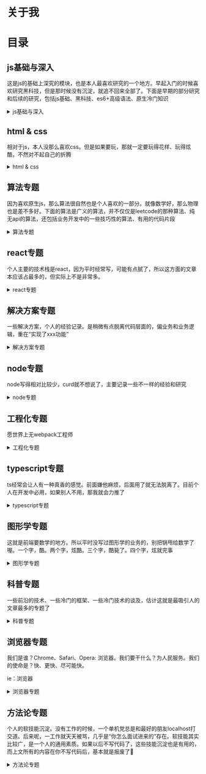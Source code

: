 # 关于我
<style>
  a {
    text-decoration: unset !important;
    cursor: pointer !important;
    display: block;
    margin: 0 8px;
  }
</style>
# 目录
## js基础与深入
这是js的基础上深究的模块，也是本人最喜欢研究的一个地方。早起入门的时候喜欢研究黑科技，但是那时候没有沉淀，就追不回来全部了。下面是早期的部分研究和后续的研究，包括js基础、黑科技、es6+高级语法、原生冷门知识
<details>
  <summary>js基础与深入</summary>
  <a href="#types">关于js类型转化</a><br />
  <a href="#clourse">浅谈js内存和闭包</a><br />
  <a href="#fuck">一些冷门的js操作</a><br />
  <a href="#double-bind">从单向到双向数据绑定</a><br />
  <a href="#regexp">关于JS的正则表达式</a><br />
  <a href="#call-apply-extend">js的this、call、apply、bind、继承、原型链</a><br />
  <a href="#es6-proxy">名字随便起——es6 Proxy </a><br />
  <a href="#symbol">少年，你渴望元编程的力量吗？——symbol </a><br />
  <a href="#date">为什么到了时间你的活动还没开始——探究Date对象</a><br />
  <a href="#scope-learning">探究{ a = 1; function a(){} }和{ function b(){}; b = 1 }</a><br />
</details>

## html & css
相对于js，本人没那么喜欢css。但是如果要玩，那就一定要玩得花样、玩得炫酷，不然对不起自己的折腾
<details>
  <summary>html & css</summary>
  <a href="#css-base">一点点css的基础原理总结</a><br />
  <a href="#css-runoob">css菜鸡的自我救赎</a><br />
  <a href="#houdini">拥抱更底层技术——从CSS变量到Houdini </a><br />
  <a href="#css-filter">b站全灰，原来仅需一行css代码——css 滤镜</a><br />
</details>

## 算法专题
因为喜欢原生js，那么算法很自然也是个人喜欢的一部分。就像数学好，那么物理也是差不多好。下面的算法是广义的算法，并不仅仅是leetcode的那种算法、纯无api的算法，还包括业务开发中的一些技巧性的算法、有用的代码片段
<details>
  <summary>算法专题</summary>
  <a href="#bfsdfs">js版本的（广、深）度优先搜索</a><br />
  <a href="#random-num">js随机数生成器的扩展</a><br />
  <a href="#diff">小白的diff算法试试水之旅</a><br />
  <a href="#two-sum">[js算法]手把手带你从leetcode原题——【两数相加】到大数相加</a><br />
  <a href="#reduce">面试官： 你为什么这么强，什么都敢盘（reduce）</a><br />
  <a href="#lds-bywith">内功修炼之lodash——By、With系列</a><br />
  <a href="#lds-chunk">内功修炼之lodash——chunk、zip、groupBy、invokeMap方法 </a><br />
  <a href="#lds-function">内功修炼之lodash——function系列(面试高频考点) </a><br />
  <a href="#lds-clone">内功修炼之lodash—— clone&cloneDeep(一定有你遗漏的js基础知识) </a><br />
  <a href="#lds-object">内功修炼之lodash——Object系列</a><br />
</details>

## react专题
个人主要的技术栈是react，因为平时经常写，可能有点腻了，所以这方面的文章本应该占最多的，但实际上不是非常多。
<details>
  <summary>react专题</summary>
  <a href="#ucb">可能你的函数组件从来没有优化过</a><br />
  <a href="#async-setstate">从一次react异步setState引发的思考</a><br />
  <a href="#preact-react">记一次preact迁移到react16.6.7的经历</a><br />
  <a href="#hook-code">揭开react hook神秘面纱</a><br />
  <a href="#useeffect">react hook——你可能不是“我”所认识的useEffect</a><br />
  <a href="#useref">手把手带你用react hook撸一遍class组件的特性</a><br />
  <a href="#aop">当AOP和react愉快玩耍的时候，我的代码量更少了</a><br />
</details>

## 解决方案专题
一些解决方案，个人的经验记录。是稍微有点脱离代码层面的，偏业务和业务逻辑，重在“实现了xxx功能”
<details>
  <summary>解决方案专题</summary>
    <a href="#some-ask">（VUE!jQuery！插件！）盘点前端群的无脑回答</a><br />
  <a href="#ferouter">前端路由</a><br />
  <a href="#pwa-webpack">pwa+webpack，初探与踩坑</a><br />
  <a href="#page-chat">不同页面通信与跨域</a><br />
  <a href="#fe-fe">前端和前端联调的各种姿势，了解一下</a><br />
  <a href="#tree">前端工程师彻底征服树结构组件的秘籍</a><br />
  <a href="#drag">追求完美代码之——实现元素拖拽修改宽高和位移插件</a><br />
</details>

## node专题
node写得相对比较少，curd就不想说了，主要记录一些不一样的经验和研究
<details>
  <summary>node专题</summary>
  <a href="#express">node框架express的研究</a><br />
</details>

## 工程化专题
愿世界上无webpack工程师
<details>
  <summary>工程化专题</summary>
  <a href="#module">模块化的一些小研究</a><br />
  <a href="#webpack-loader">看完这篇webpack-loader，不再怕面试官问了
</a><br />
</details>

## typescript专题
ts经常会让人有一种真香的感觉。前面嫌他麻烦，后面用了就无法脱离了。目前个人在开发中必用，如果别人不用，那我就会力推了
<details>
  <summary>typescript专题</summary>
  <a href="#higher-ts"> typescript叫anyscript？不存在的 </a><br />
</details>

## 图形学专题
这就是前端要数学的地方。所以平时没写过图形学的业务的，别把锅甩给数学了喔。一个字，酷。两个字，炫酷。三个字，酷毙了。四个字，炫就完事
<details>
  <summary>图形学专题</summary>
  <a href="#mdn-ball">从MDN上的canvas例子受到的启发</a><br />
  <a href="#auto-chase">基于canvas的自动跟随实现</a><br />
  <a href="#particle-effect">那个前端写的页面好酷——大量的粒子(元素)的动效实现</a><br />
</details>

## 科普专题
一些前沿的技术、一些冷门的框架、一些冷门技术的谈及，估计这就是最吸引人的文章最多的专题了
<details>
  <summary>科普专题</summary>
  <a href="#rxjs">Rxjs光速入门</a><br />
  <a href="#audion-context">七夕了，用代码给心爱的人写一首曲子吧</a><br />
  <a href="#three-kanfang">一步步带你实现web全景看房——three.js</a><br />
</details>

## 浏览器专题
我们是谁？Chrome、Safari、Opera: 浏览器。我们要干什么？为人民服务。我们的使命是？快、更快、尽可能快。

ie：浏览器
<details>
  <summary>浏览器专题</summary>
  <a href="#browser">浏览器原理</a><br />
</details>


## 方法论专题
个人的软技能沉淀。没有工作的时候，一个单机党总是和最好的朋友localhost打交道。后来呢，一工作就天天被骂，几乎是“你怎么面试进来的”存在。软技能其实比较广，是一个人的通用素质。如果以后不写代码了，这些技能沉淀也是有用的，而上文所有的内容在你不写代码后，基本就是报废了🥀
<details>
  <summary>方法论专题</summary>
  <a href="#notice">前端工程师如何持续保持热情和快速成长(万字长文)</a><br />
  <a href="#xian-wang-fan-che">一次现网翻车经历与总结</a><br />
  <a href="#reqing1">前端工程师如何持续保持热情（一）</a><br />
  <a href="#reqing2">前端工程师如何持续保持热情（二）</a><br />
  <a href="#google-cr">【译】Google 官方文章——如何去做code review</a><br />
</details>

